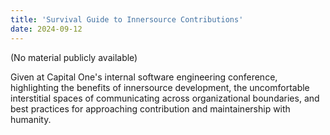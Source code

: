 ```yaml
---
title: 'Survival Guide to Innersource Contributions'
date: 2024-09-12
---
```


(No material publicly available)

Given at Capital One's internal software engineering conference, highlighting
the benefits of innersource development, the uncomfortable interstitial spaces
of communicating across organizational boundaries, and best practices for
approaching contribution and maintainership with humanity.
